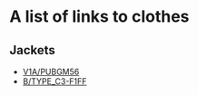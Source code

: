 # A list of links to clothes
## Jackets
- [V1A/PUBGM56](https://www.machine56.com/product/v1a-pubgm56)  
- [B/TYPE_C3-F1FF](https://www.machine56.com/product/b-type_c3-f1-ff)